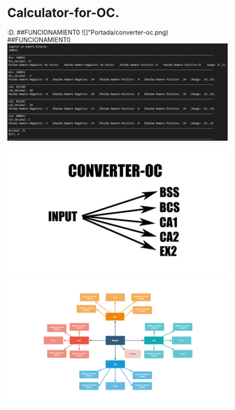 # Calculator-for-OC.
:D.
##FUNCIONAMIENT0
![]"Portada/converter-oc.png)
##FUNCIONAMIENT0
![](Portada/menu2.PNG)
<p align="center">
  <img src="Portada/converter-oc.png">
</p>
<p align="center">
  <img src="Portada/oc1.png">
</p>

